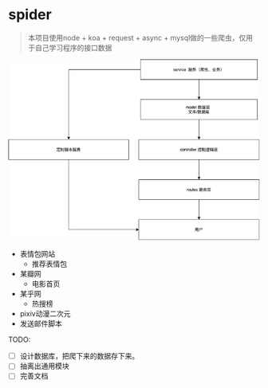 # spider

>本项目使用node + koa + request + async + mysql做的一些爬虫，仅用于自己学习程序的接口数据

![](https://raw.githubusercontent.com/Zenquan/diagrams/master/img/20201211140908.png)


- 表情包网站
  - 推荐表情包
- 某瓣网
  - 电影首页
- 某乎网
  - 热搜榜
- pixiv动漫二次元
- 发送邮件脚本

TODO:
- [ ] 设计数据库，把爬下来的数据存下来。
- [ ] 抽离出通用模块
- [ ] 完善文档

